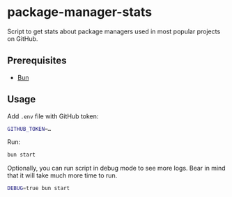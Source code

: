 # package-manager-stats

Script to get stats about package managers used in most popular projects on GitHub.

## Prerequisites

- [Bun](https://bun.sh)

## Usage

Add `.env` file with GitHub token:

```sh
GITHUB_TOKEN=…
```

Run:

```sh
bun start
```

Optionally, you can run script in debug mode to see more logs. Bear in mind that it will take much more time to run.

```sh
DEBUG=true bun start
```
